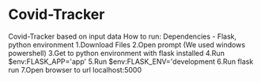 # Covid-Tracker
Covid-Tracker based on input data
How to run:
Dependencies - Flask, python environment
1.Download Files 
2.Open prompt (We used windows powershell)
3.Get to python environment with flask installed
4.Run $env:FLASK_APP='app'
5.Run $env:FLASK_ENV='development
6.Run flask run
7.Open browser to url localhost:5000
